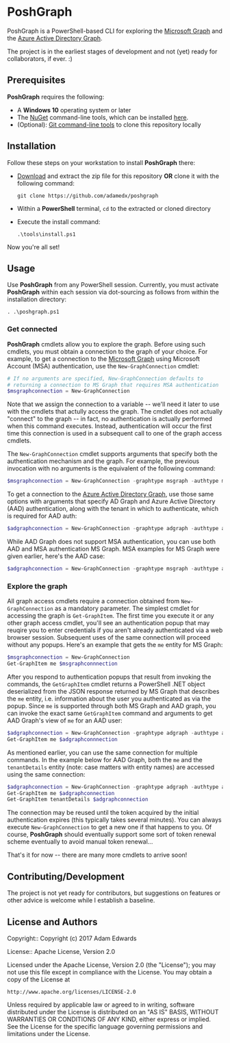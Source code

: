 PoshGraph
=========
PoshGraph is a PowerShell-based CLI for exploring the [Microsoft Graph](https://graph.microsoft.io/) and the [Azure Active Directory Graph](https://msdn.microsoft.com/Library/Azure/Ad/Graph/howto/azure-ad-graph-api-operations-overview).

The project is in the earliest stages of development and not (yet) ready for collaborators, if ever. :)

## Prerequisites
**PoshGraph** requires the following:
* A **Windows 10** operating system or later
* The [NuGet](https://nuget.org) command-line tools, which can be installed [here](https://dist.nuget.org/win-x86-commandline/latest/nuget.exe).
* (Optional): [Git command-line tools](https://git-for-windows.github.io/) to clone this repository locally

## Installation
Follow these steps on your workstation to install **PoshGraph** there:

* [Download](https://github.com/adamedx/poshgraph/archive/master.zip) and extract the zip file for this repository **OR** clone it with the following command:

  `git clone https://github.com/adamedx/poshgraph`

* Within a **PowerShell** terminal, `cd` to the extracted or cloned directory
* Execute the install command:

  `.\tools\install.ps1`

Now you're all set!

## Usage
Use **PoshGraph** from any PowerShell session. Currently, you must activate **PoshGraph** within each session via dot-sourcing as follows from within the installation directory:

`. .\poshgraph.ps1`

### Get connected

**PoshGraph** cmdlets allow you to explore the graph. Before using such cmdlets, you must obtain a connection to the graph of your choice. For example, to get a connection to the [Microsoft Graph](https://graph.microsoft.io/) using Microsoft Account (MSA) authentication, use the `New-GraphConnection` cmdlet:

```powershell
# If no arguments are specified, New-GraphConnection defaults to
# returning a connection to MS Graph that requires MSA authentication
$msgraphconnection = New-GraphConnection
```

Note that we assign the connection to a variable -- we'll need it later to use with the cmdlets that actully access the graph. The cmdlet does not actually "connect" to the graph -- in fact, no authentication is actually performed when this command executes. Instead, authentication will occur the first time this connection is used in a subsequent call to one of the graph access cmdlets.

The `New-GraphConnection` cmdlet supports arguments that specify both the authentication mechanism and the graph. For example, the previous invocation with no arguments is the equivalent of the following command:

```powershell
$msgraphconnection = New-GraphConnection -graphtype msgraph -authtype msa # Use MSA auth with MS Graph
```

To get a connection to the [Azure Active Directory Graph](https://msdn.microsoft.com/Library/Azure/Ad/Graph/howto/azure-ad-graph-api-operations-overview), use those same options with arguments that specify AD Graph and Azure Active Directory (AAD) authentication, along with the tenant in which to authenticate, which is required for AAD auth:

```powershell
$adgraphconnection = New-GraphConnection -graphtype adgraph -authtype aad -tenantname mytenant.org
```

While AAD Graph does not support MSA authentication, you can use both AAD and MSA authentication MS Graph. MSA examples for MS Graph were given earlier, here's the AAD case:

```powershell
$adgraphconnection = New-GraphConnection -graphtype msgraph -authtype aad -tenantname mytenant.org
```

### Explore the graph
All graph access cmdlets require a connection obtained from `New-GraphConnection` as a mandatory parameter. The simplest cmdlet for accessing the graph is `Get-GraphItem`. The first time you execute it or any other graph access cmdlet, you'll see an authentication popup that may reuqire you to enter credentials if you aren't already authenticated via a web browser session. Subsequent uses of the same connection will proceed without any popups. Here's an example that gets the `me` entity for MS Graph:

```powershell
$msgraphconnection = New-GraphConnection
Get-GraphItem me $msgraphconnnection
```

After you respond to authentication popups that result from invoking the commands, the `GetGraphItem` cmdlet returns a PowerShell .NET object deserialized from the JSON response returned by MS Graph that describes the `me` entity, i.e. information about the user you authenticated as via the popup. Since `me` is supported through both MS Graph and AAD graph, you can invoke the exact same `GetGraphItem` command and arguments to get AAD Graph's view of `me` for an AAD user:

```powershell
$adgraphconnection = New-GraphConnection -graphtype adgraph -authtype aad -tenantname mytenant.org
Get-GraphItem me $adgraphconnnection
```

As mentioned earlier, you can use the same connection for multiple commands. In the example below for AAD Graph, both the `me` and the `tenantDetails` entity (note: case matters with entity names) are accessed using the same connection:

```powershell
$adgraphconnection = New-GraphConnection -graphtype adgraph -authtype aad -tenantname mytenant.org
Get-GraphItem me $adgraphconnection
Get-GraphItem tenantDetails $adgraphconnection
```

The connection may be reused until the token acquired by the initial authentication expires (this typically takes several minutes). You can always execute `New-GraphConnection` to get a new one if that happens to you. Of course, **PoshGraph** should eventually support some sort of token renewal scheme eventually to avoid manual token renewal...

That's it for now -- there are many more cmdlets to arrive soon!

## Contributing/Development
The project is not yet ready for contributors, but suggestions on features or other advice is welcome while I establish a baseline.

License and Authors
-------------------
Copyright:: Copyright (c) 2017 Adam Edwards

License:: Apache License, Version 2.0

Licensed under the Apache License, Version 2.0 (the "License");
you may not use this file except in compliance with the License.
You may obtain a copy of the License at

    http://www.apache.org/licenses/LICENSE-2.0

Unless required by applicable law or agreed to in writing, software
distributed under the License is distributed on an "AS IS" BASIS,
WITHOUT WARRANTIES OR CONDITIONS OF ANY KIND, either express or implied.
See the License for the specific language governing permissions and
limitations under the License.

